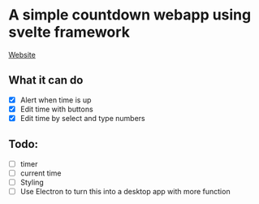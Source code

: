 # A simple countdown webapp using svelte framework
[Website](https://timer.jacky.life/)
## What it can do
- [X] Alert when time is up
- [X] Edit time with buttons
- [X] Edit time by select and type numbers
## Todo:
- [ ] timer
- [ ] current time
- [ ] Styling
- [ ] Use Electron to turn this into a desktop app with more function